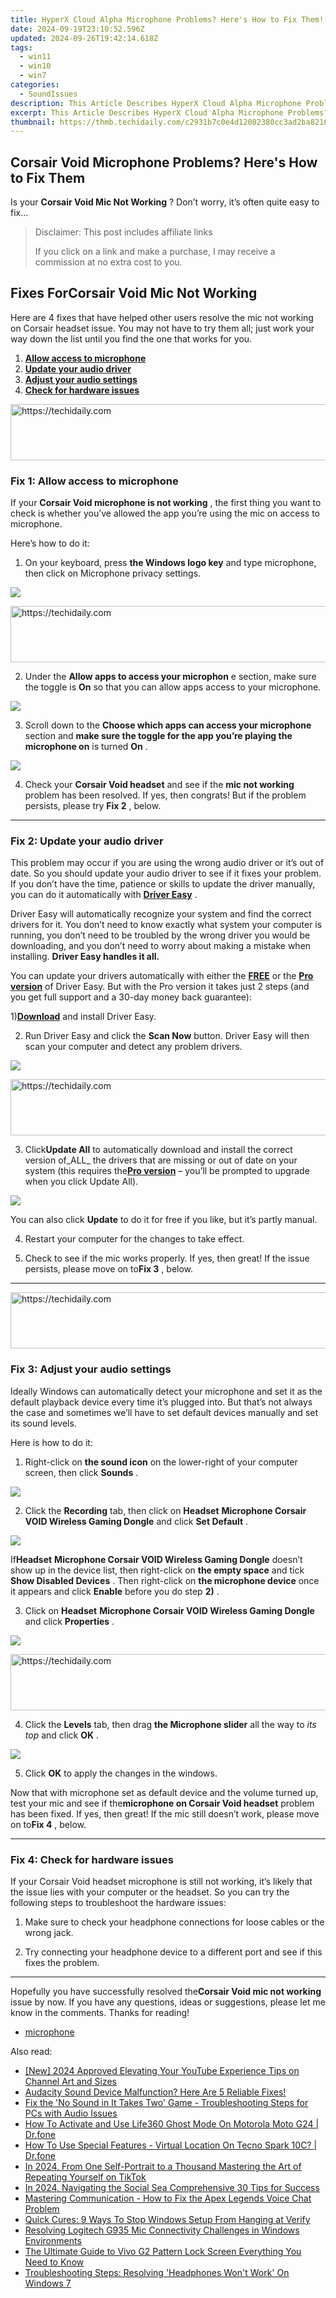 ```yaml
---
title: HyperX Cloud Alpha Microphone Problems? Here's How to Fix Them!
date: 2024-09-19T23:10:52.596Z
updated: 2024-09-26T19:42:14.618Z
tags:
  - win11
  - win10
  - win7
categories:
  - SoundIssues
description: This Article Describes HyperX Cloud Alpha Microphone Problems? Here's How to Fix Them!
excerpt: This Article Describes HyperX Cloud Alpha Microphone Problems? Here's How to Fix Them!
thumbnail: https://thmb.techidaily.com/c2931b7c0e4d12082380cc3ad2ba8216e12e1526e01d0d5b5d3b87f43d01c2dd.jpg
---
```


## Corsair Void Microphone Problems? Here's How to Fix Them

Is your **Corsair Void Mic Not Working** ? Don’t worry, it’s often quite easy to fix…

>  Disclaimer: This post includes affiliate links
>
>  If you click on a link and make a purchase, I may receive a commission at no extra cost to you.
>

## Fixes For**Corsair Void Mic Not Working**

 Here are 4 fixes that have helped other users resolve the mic not working on Corsair headset issue. You may not have to try them all; just work your way down the list until you find the one that works for you.

1. **[Allow access to microphone](https://tools.techidaily.com/drivereasy/download/)**
2. **[Update your audio driver](https://tools.techidaily.com/drivereasy/download/)**
3. **[Adjust your audio settings](https://tools.techidaily.com/drivereasy/download/)**
4. [**Check for hardware issues**](https://tools.techidaily.com/drivereasy/download/)

<!-- affiliate ads begin -->
<a href="https://appsumo.8odi.net/c/5597632/2111981/7443" target="_top" id="2111981">
  <img src="//a.impactradius-go.com/display-ad/7443-2111981" border="0" alt="https://techidaily.com" width="728" height="90"/>
</a>
<img height="0" width="0" src="https://appsumo.8odi.net/i/5597632/2111981/7443" style="position:absolute;visibility:hidden;" border="0" />
<!-- affiliate ads end -->

### Fix 1: Allow access to microphone

 If your **Corsair Void microphone is not working** , the first thing you want to check is whether you’ve allowed the app you’re using the mic on access to microphone.

Here’s how to do it:

 1) On your keyboard, press **the Windows logo key** and type microphone, then click on Microphone privacy settings.

![](https://images.drivereasy.com/wp-content/uploads/2018/12/img_5c134d7eb4645.jpg)

<!-- affiliate ads begin -->
<a href="https://appsumo.8odi.net/c/5597632/2130869/7443" target="_top" id="2130869">
  <img src="//a.impactradius-go.com/display-ad/7443-2130869" border="0" alt="https://techidaily.com" width="600" height="90"/>
</a>
<img height="0" width="0" src="https://appsumo.8odi.net/i/5597632/2130869/7443" style="position:absolute;visibility:hidden;" border="0" />
<!-- affiliate ads end -->

 2) Under the **Allow apps to access your microphon** e section, make sure the toggle is **On** so that you can allow apps access to your microphone.

![](https://images.drivereasy.com/wp-content/uploads/2018/12/img_5c134d88387db.jpg)

 3) Scroll down to the **Choose which apps can access your microphone** section and **make sure the toggle for the app you’re playing the microphone on** is turned **On** .

![](https://images.drivereasy.com/wp-content/uploads/2018/12/img_5c134efbdffd8.jpg)

 4) Check your **Corsair Void headset** and see if the **mic not working** problem has been resolved. If yes, then congrats! But if the problem persists, please try **Fix 2** , below.

---

### Fix 2: Update your audio driver

 This problem may occur if you are using the wrong audio driver or it’s out of date. So you should update your audio driver to see if it fixes your problem. If you don’t have the time, patience or skills to update the driver manually, you can do it automatically with **[Driver Easy](https://tools.techidaily.com/drivereasy/download/)**  .

 Driver Easy will automatically recognize your system and find the correct drivers for it. You don’t need to know exactly what system your computer is running, you don’t need to be troubled by the wrong driver you would be downloading, and you don’t need to worry about making a mistake when installing. **Driver Easy handles it all.**

 You can update your drivers automatically with either the **[FREE](https://tools.techidaily.com/drivereasy/download/)**  or the[](https://tools.techidaily.com/drivereasy/download/) **[Pro version](https://tools.techidaily.com/drivereasy/download/)**  of Driver Easy. But with the Pro version it takes just 2 steps (and you get full support and a 30-day money back guarantee):

 1)[**Download**](https://tools.techidaily.com/drivereasy/download/) and install Driver Easy.

 2) Run Driver Easy and click the **Scan Now** button. Driver Easy will then scan your computer and detect any problem drivers.

![](https://images.drivereasy.com/wp-content/uploads/2019/01/img_5c3c3039c6d01.jpg)

<!-- affiliate ads begin -->
<a href="https://aligracehair.sjv.io/c/5597632/1915830/19272" target="_top" id="1915830">
  <img src="//a.impactradius-go.com/display-ad/19272-1915830" border="0" alt="https://techidaily.com" width="728" height="90"/>
</a>
<img height="0" width="0" src="https://aligracehair.sjv.io/i/5597632/1915830/19272" style="position:absolute;visibility:hidden;" border="0" />
<!-- affiliate ads end -->

 3) Click**Update All** to automatically download and install the correct version of_ALL_ the drivers that are missing or out of date on your system (this requires the[**Pro version**](https://tools.techidaily.com/drivereasy/download/) – you’ll be prompted to upgrade when you click Update All).

![](https://images.drivereasy.com/wp-content/uploads/2018/12/img_5c135aa3e4b02.jpg)

 You can also click **Update** to do it for free if you like, but it’s partly manual.

4) Restart your computer for the changes to take effect.

5) Check to see if the mic works properly. If yes, then great! If the issue persists, please move on to**Fix 3** , below.

---

<!-- affiliate ads begin -->
<a href="https://appsumo.8odi.net/c/5597632/2049363/7443" target="_top" id="2049363">
  <img src="//a.impactradius-go.com/display-ad/7443-2049363" border="0" alt="https://techidaily.com" width="728" height="90"/>
</a>
<img height="0" width="0" src="https://appsumo.8odi.net/i/5597632/2049363/7443" style="position:absolute;visibility:hidden;" border="0" />
<!-- affiliate ads end -->

### Fix 3: Adjust your audio settings

 Ideally Windows can automatically detect your microphone and set it as the default playback device every time it’s plugged into. But that’s not always the case and sometimes we’ll have to set default devices manually and set its sound levels.

Here is how to do it:

 1) Right-click on **the sound icon** on the lower-right of your computer screen, then click **Sounds** .

![](https://images.drivereasy.com/wp-content/uploads/2018/12/img_5c13543b462f5.jpg)

 2) Click the **Recording** tab, then click on **Headset** **Microphone Corsair VOID Wireless Gaming Dongle** and click **Set Default** .

![](https://images.drivereasy.com/wp-content/uploads/2019/08/image-249.png)

 If**Headset** **Microphone Corsair VOID Wireless Gaming Dongle** doesn’t show up in the device list, then right-click on **the empty space** and tick **Show Disabled Devices** . Then right-click on **the microphone device**  once it appears and click **Enable** before you do step **2)** .

 3) Click on **Headset** **Microphone Corsair VOID Wireless Gaming Dongle** and click **Properties** .

![](https://images.drivereasy.com/wp-content/uploads/2019/08/image-250.png)

<!-- affiliate ads begin -->
<a href="https://appsumo.8odi.net/c/5597632/2144289/7443" target="_top" id="2144289">
  <img src="//a.impactradius-go.com/display-ad/7443-2144289" border="0" alt="https://techidaily.com" width="728" height="90"/>
</a>
<img height="0" width="0" src="https://appsumo.8odi.net/i/5597632/2144289/7443" style="position:absolute;visibility:hidden;" border="0" />
<!-- affiliate ads end -->

 4) Click the **Levels** tab, then drag **the Microphone slider** all the way to _its top_ and click **OK** .

![](https://images.drivereasy.com/wp-content/uploads/2018/12/img_5c1356afb6e15.png)

 5) Click **OK** to apply the changes in the windows.

 Now that with microphone set as default device and the volume turned up, test your mic and see if the**microphone on Corsair Void headset** problem has been fixed. If yes, then great! If the mic still doesn’t work, please move on to**Fix 4** , below.

---

### Fix 4: Check for hardware issues

 If your Corsair Void headset microphone is still not working, it’s likely that the issue lies with your computer or the headset. So you can try the following steps to troubleshoot the hardware issues:

 1) Make sure to check your headphone connections for loose cables or the wrong jack.

 2) Try connecting your headphone device to a different port and see if this fixes the problem.

---

 Hopefully you have successfully resolved the**Corsair Void mic not working** issue by now. If you have any questions, ideas or suggestions, please let me know in the comments. Thanks for reading!

* [microphone](https://tools.techidaily.com/drivereasy/download/)

<ins class="adsbygoogle"
     style="display:block"
     data-ad-format="autorelaxed"
     data-ad-client="ca-pub-7571918770474297"
     data-ad-slot="1223367746"></ins>

<ins class="adsbygoogle"
     style="display:block"
     data-ad-client="ca-pub-7571918770474297"
     data-ad-slot="8358498916"
     data-ad-format="auto"
     data-full-width-responsive="true"></ins>

<span class="atpl-alsoreadstyle">Also read:</span>
<div><ul>
<li><a href="https://youtube-lab.techidaily.com/024-approved-elevating-your-youtube-experience-tips-on-channel-art-and-sizes/"><u>[New] 2024 Approved Elevating Your YouTube Experience Tips on Channel Art and Sizes</u></a></li>
<li><a href="https://sound-issues.techidaily.com/1723016744164-audacity-sound-device-malfunction-here-are-5-reliable-fixes/"><u>Audacity Sound Device Malfunction? Here Are 5 Reliable Fixes!</u></a></li>
<li><a href="https://sound-issues.techidaily.com/fix-the-no-sound-in-it-takes-two-game-troubleshooting-steps-for-pcs-with-audio-issues/"><u>Fix the 'No Sound in It Takes Two' Game - Troubleshooting Steps for PCs with Audio Issues</u></a></li>
<li><a href="https://location-social.techidaily.com/how-to-activate-and-use-life360-ghost-mode-on-motorola-moto-g24-drfone-by-drfone-virtual-android/"><u>How To Activate and Use Life360 Ghost Mode On Motorola Moto G24 | Dr.fone</u></a></li>
<li><a href="https://change-location.techidaily.com/how-to-use-special-features-virtual-location-on-tecno-spark-10c-drfone-by-drfone-virtual-android/"><u>How To Use Special Features - Virtual Location On Tecno Spark 10C? | Dr.fone</u></a></li>
<li><a href="https://tiktok-video-recordings.techidaily.com/in-2024-from-one-self-portrait-to-a-thousand-mastering-the-art-of-repeating-yourself-on-tiktok/"><u>In 2024, From One Self-Portrait to a Thousand Mastering the Art of Repeating Yourself on TikTok</u></a></li>
<li><a href="https://facebook-video-content.techidaily.com/in-2024-navigating-the-social-sea-comprehensive-30-tips-for-success/"><u>In 2024, Navigating the Social Sea Comprehensive 30 Tips for Success</u></a></li>
<li><a href="https://sound-issues.techidaily.com/mastering-communication-how-to-fix-the-apex-legends-voice-chat-problem/"><u>Mastering Communication - How to Fix the Apex Legends Voice Chat Problem</u></a></li>
<li><a href="https://win11-tips.techidaily.com/quick-cures-9-ways-to-stop-windows-setup-from-hanging-at-verify/"><u>Quick Cures: 9 Ways To Stop Windows Setup From Hanging at Verify</u></a></li>
<li><a href="https://sound-issues.techidaily.com/resolving-logitech-g935-mic-connectivity-challenges-in-windows-environments/"><u>Resolving Logitech G935 Mic Connectivity Challenges in Windows Environments</u></a></li>
<li><a href="https://unlock-android.techidaily.com/the-ultimate-guide-to-vivo-g2-pattern-lock-screen-everything-you-need-to-know-by-drfone-android/"><u>The Ultimate Guide to Vivo G2 Pattern Lock Screen Everything You Need to Know</u></a></li>
<li><a href="https://sound-issues.techidaily.com/troubleshooting-steps-resolving-headphones-wont-work-on-windows-7/"><u>Troubleshooting Steps: Resolving 'Headphones Won't Work' On Windows 7</u></a></li>
</ul></div>


